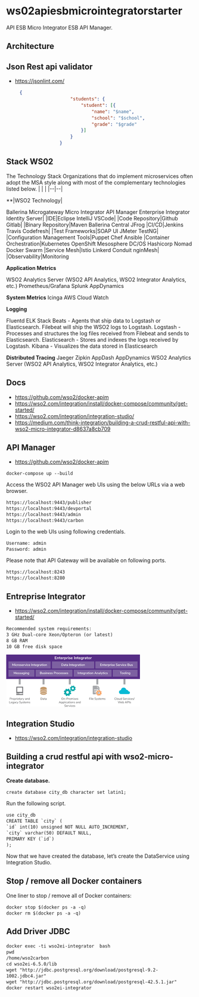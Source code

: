 # ws02apiesbmicrointegratorstarter
API  ESB  Micro Integrator ESB  API Manager.

## Architecture

## Json Rest api validator
- https://jsonlint.com/
```json
     {
                    	"students": {
                    		"student": [{
                    			"name": "$name",
                    			"school": "$school",
                    			"grade": "$grade"
                    		}]
                    	}
                    }
```
 
## Stack WS02

The Technology Stack Organizations that do implement microservices often adopt the MSA style along with most of the complementary technologies listed below. | | | |--|--| 

**|WSO2 Technology|

Ballerina
Microgateway
Micro Integrator
API Manager
Enterprise Integrator
Identity Server| |IDE|Eclipse
IntelliJ
VSCode| |Code Repository|Github
Gitlab| |Binary Repository|Maven
Ballerina Central
JFrog
|CI/CD|Jenkins
Travis
Codefresh| |Test Frameworks|SOAP UI
JMeter
TestNG| |Configuration Management Tools|Puppet
Chef
Ansible
|Container Orchestration|Kubernetes
OpenShift
Mesosphere
DC/OS
Hashicorp
Nomad
Docker Swarm |Service Mesh|Istio
Linkerd
Conduit
nginMesh| |Observability|Monitoring

**Application Metrics**

WSO2 Analytics Server (WSO2 API Analytics, WSO2 Integrator Analytics, etc.)
Prometheus/Grafana
Splunk
AppDynamics

**System Metrics**
Icinga
AWS Cloud Watch

**Logging**

Fluentd
ELK Stack
Beats - Agents that ship data to Logstash or Elasticsearch. Filebeat will ship the WSO2 logs to Logstash.
Logstash - Processes and structures the log files received from Filebeat and sends to Elasticsearch.
Elasticsearch - Stores and indexes the logs received by Logstash.
Kibana - Visualizes the data stored in Elasticsearch

**Distributed Tracing**
Jaeger
Zipkin
AppDash
AppDynamics
WSO2 Analytics Server (WSO2 API Analytics, WSO2 Integrator Analytics, etc.)

##  Docs
- https://github.com/wso2/docker-apim
- https://wso2.com/integration/install/docker-compose/community/get-started/
- https://wso2.com/integration/integration-studio/
- https://medium.com/think-integration/building-a-crud-restful-api-with-wso2-micro-integrator-d8637a8cb709

## API  Manager

* https://github.com/wso2/docker-apim

```
docker-compose up --build
```

Access the WSO2 API Manager web UIs using the below URLs via a web browser.
```
https://localhost:9443/publisher
https://localhost:9443/devportal
https://localhost:9443/admin
https://localhost:9443/carbon
```
Login to the web UIs using following credentials.

```
Username: admin
Password: admin
```

Please note that API Gateway will be available on following ports.
```
https://localhost:8243
https://localhost:8280
```

## Entreprise Integrator

- https://wso2.com/integration/install/docker-compose/community/get-started/
```
Recommended system requirements:
3 GHz Dual-core Xeon/Opteron (or latest)
8 GB RAM
10 GB free disk space
```

![EI Components](https://github.com/sanogotech/ws02apiesbmicrointegratorstarter/blob/main/docs/EIComponents.png)

## Integration Studio
- https://wso2.com/integration/integration-studio

##  Building a crud restful api with wso2-micro-integrator

**Create database.**
```
create database city_db character set latin1;
```
Run the following script.

```
use city_db
CREATE TABLE `city` (
`id` int(10) unsigned NOT NULL AUTO_INCREMENT,
`city` varchar(50) DEFAULT NULL,
PRIMARY KEY (`id`)
);
```

Now that we have created the database, let’s create the DataService using Integration Studio.

## Stop / remove all Docker containers

One liner to stop / remove all of Docker containers:
```
docker stop $(docker ps -a -q)
docker rm $(docker ps -a -q)
```
## Add  Driver JDBC
```
docker exec -ti wso2ei-integrator  bash
pwd
/home/wso2carbon
cd wso2ei-6.5.0/lib
wget "http://jdbc.postgresql.org/download/postgresql-9.2-1002.jdbc4.jar"
wget "http://jdbc.postgresql.org/download/postgresql-42.5.1.jar"
docker restart wso2ei-integrator
```

